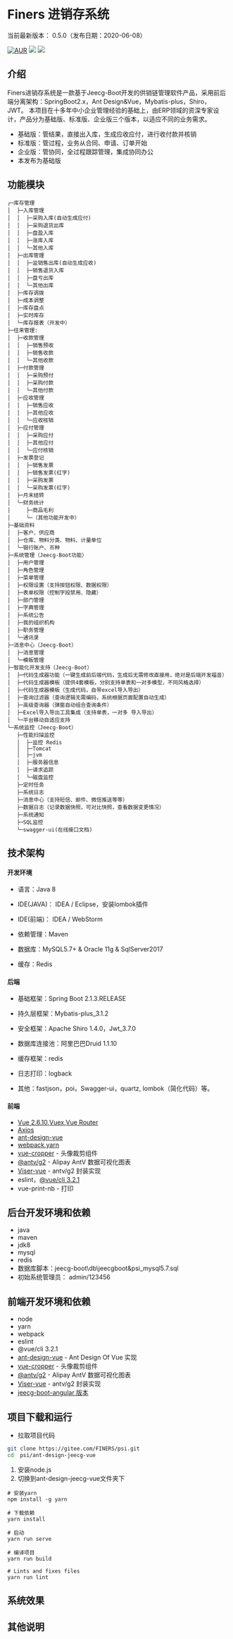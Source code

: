 Finers 进销存系统
===============

当前最新版本： 0.5.0（发布日期：2020-06-08）


[![AUR](https://img.shields.io/badge/license-Apache%20License%202.0-blue.svg)]()
[![](https://img.shields.io/badge/Author-FINERS团队-orange.svg)]()
[![](https://img.shields.io/badge/version-0.5.0-brightgreen.svg)]()



介绍
-----------------------------------

Finers进销存系统是一款基于Jeecg-Boot开发的供销链管理软件产品，采用前后端分离架构：SpringBoot2.x，Ant Design&Vue，Mybatis-plus，Shiro，JWT。
本项目在十多年中小企业管理经验的基础上，由ERP领域的资深专家设计，产品分为基础版、标准版、企业版三个版本，以适应不同的业务需求。
 - 基础版：管结果，直接出入库，生成应收应付，进行收付款并核销
 - 标准版：管过程，业务从合同、申请、订单开始
 - 企业版：管协同，全过程跟踪管理，集成协同办公
 - 本发布为基础版


功能模块
-----------------------------------
```
┌─库存管理
│  ├─入库管理
│  │  ├─采购入库(自动生成应付)
│  │  ├─采购退货出库
│  │  ├─盘盈入库
│  │  ├─涨库入库
│  │  └─其他入库
│  ├─出库管理
│  │  ├─监销售出库(自动生成应收)
│  │  ├─销售退货入库
│  │  ├─盘亏出库
│  │  └─其他出库
│  ├─库存调拨
│  ├─成本调整
│  ├─库存盘点
│  ├─实时库存
│  └─库存报表（开发中）
├─往来管理: 
│  ├─收款管理
│  │  ├─销售预收
│  │  ├─销售收款
│  │  └─其他收款
│  ├─付款管理
│  │  ├─采购预付
│  │  ├─采购付款
│  │  └─其他付款
│  ├─应收管理
│  │  ├─销售应收
│  │  ├─其他应收
│  │  └─应收核销
│  ├─应付管理
│  │  ├─采购应付
│  │  ├─其他应付
│  │  └─应付核销
│  ├─发票登记
│  │  ├─销售发票
│  │  ├─销售发票(红字)
│  │  ├─采购发票
│  │  └─采购发票(红字)
│  ├─月末结转
│  └─财务统计
│     ├─商品毛利
│     └─（其他功能开发中）
├─基础资料 
│  ├─客户、供应商
│  ├─仓库、物料分类、物料、计量单位
│  └─银行账户、币种
├─系统管理（Jeecg-Boot功能）
│  ├─用户管理
│  ├─角色管理
│  ├─菜单管理
│  ├─权限设置（支持按钮权限、数据权限）
│  ├─表单权限（控制字段禁用、隐藏）
│  ├─部门管理
│  ├─字典管理
│  ├─系统公告
│  ├─我的组织机构
│  ├─职务管理
│  └─通讯录
├─消息中心（Jeecg-Boot）
│  ├─消息管理
│  └─模板管理
├─智能化开发支持（Jeecg-Boot）
│  ├─代码生成器功能（一键生成前后端代码，生成后无需修改直接用，绝对是后端开发福音）
│  ├─代码生成器模板（提供4套模板，分别支持单表和一对多模型，不同风格选择）
│  ├─代码生成器模板（生成代码，自带excel导入导出）
│  ├─查询过滤器（查询逻辑无需编码，系统根据页面配置自动生成）
│  ├─高级查询器（弹窗自动组合查询条件）
│  ├─Excel导入导出工具集成（支持单表，一对多 导入导出）
│  └─平台移动自适应支持
└─系统监控（Jeecg-Boot）
   ├─性能扫描监控
   │  ├─监控 Redis
   │  ├─Tomcat
   │  ├─jvm
   │  ├─服务器信息
   │  ├─请求追踪
   │  └─磁盘监控
   ├─定时任务
   ├─系统日志
   ├─消息中心（支持短信、邮件、微信推送等等）
   ├─数据日志（记录数据快照，可对比快照，查看数据变更情况）
   ├─系统通知
   ├─SQL监控
   └─swagger-ui(在线接口文档)
```
   

 
技术架构
-----------------------------------
#### 开发环境

- 语言：Java 8

- IDE(JAVA)： IDEA / Eclipse，安装lombok插件
 
- IDE(前端)：  IDEA / WebStorm

- 依赖管理：Maven

- 数据库：MySQL5.7+  &  Oracle 11g & SqlServer2017

- 缓存：Redis


#### 后端
- 基础框架：Spring Boot 2.1.3.RELEASE

- 持久层框架：Mybatis-plus_3.1.2

- 安全框架：Apache Shiro 1.4.0，Jwt_3.7.0

- 数据库连接池：阿里巴巴Druid 1.1.10

- 缓存框架：redis

- 日志打印：logback

- 其他：fastjson，poi，Swagger-ui，quartz, lombok（简化代码）等。


#### 前端
 
- [Vue 2.6.10](https://cn.vuejs.org/),[Vuex](https://vuex.vuejs.org/zh/),[Vue Router](https://router.vuejs.org/zh/)
- [Axios](https://github.com/axios/axios)
- [ant-design-vue](https://vuecomponent.github.io/ant-design-vue/docs/vue/introduce-cn/)
- [webpack](https://www.webpackjs.com/),[yarn](https://yarnpkg.com/zh-Hans/)
- [vue-cropper](https://github.com/xyxiao001/vue-cropper) - 头像裁剪组件
- [@antv/g2](https://antv.alipay.com/zh-cn/index.html) - Alipay AntV 数据可视化图表
- [Viser-vue](https://viserjs.github.io/docs.html#/viser/guide/installation)  - antv/g2 封装实现
- eslint，[@vue/cli 3.2.1](https://cli.vuejs.org/zh/guide)
- vue-print-nb - 打印




后台开发环境和依赖
----
- java
- maven
- jdk8
- mysql
- redis
- 数据库脚本：jeecg-boot\db\jeecgboot&psi_mysql5.7.sql
- 初始系统管理员： admin/123456


前端开发环境和依赖
----
- node
- yarn
- webpack
- eslint
- @vue/cli 3.2.1
- [ant-design-vue](https://github.com/vueComponent/ant-design-vue) - Ant Design Of Vue 实现
- [vue-cropper](https://github.com/xyxiao001/vue-cropper) - 头像裁剪组件
- [@antv/g2](https://antv.alipay.com/zh-cn/index.html) - Alipay AntV 数据可视化图表
- [Viser-vue](https://viserjs.github.io/docs.html#/viser/guide/installation)  - antv/g2 封装实现
- [jeecg-boot-angular 版本](https://gitee.com/dangzhenghui/jeecg-boot)


项目下载和运行
----

- 拉取项目代码
```bash
git clone https://gitee.com/FINERS/psi.git
cd  psi/ant-design-jeecg-vue
```

1. 安装node.js
2. 切换到ant-design-jeecg-vue文件夹下
```
# 安装yarn
npm install -g yarn

# 下载依赖
yarn install

# 启动
yarn run serve

# 编译项目
yarn run build

# Lints and fixes files
yarn run lint
```




系统效果
----



其他说明
----


